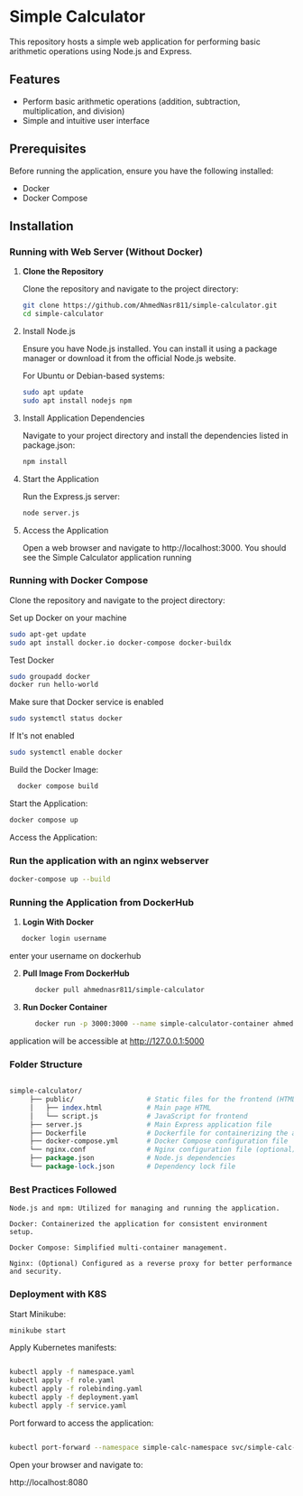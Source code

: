 # Simple Calculator

This repository hosts a simple web application for performing basic arithmetic operations using Node.js and Express.

## Features

- Perform basic arithmetic operations (addition, subtraction, multiplication, and division)
- Simple and intuitive user interface

## Prerequisites

Before running the application, ensure you have the following installed:

- Docker
- Docker Compose

## Installation

### Running with Web Server (Without Docker)

1. **Clone the Repository**

   Clone the repository and navigate to the project directory:

   ```bash
   git clone https://github.com/AhmedNasr811/simple-calculator.git
   cd simple-calculator
   ```
2. Install Node.js

   Ensure you have Node.js installed. You can install it using a package manager
   or download it from the official Node.js website.

   For Ubuntu or Debian-based systems:
   ```bash
   sudo apt update
   sudo apt install nodejs npm
   ```

3. Install Application Dependencies

   Navigate to your project directory and install the dependencies listed in package.json:

   ```bash
   npm install
   ```

4. Start the Application

   Run the Express.js server:
   
   ```bash
   node server.js
   ```

5. Access the Application

   Open a web browser and navigate to http://localhost:3000. 
   You should see the Simple Calculator application running

### Running with Docker Compose


Clone the repository and navigate to the project directory:
    
Set up Docker on your machine
      
   ```bash
   sudo apt-get update
   sudo apt install docker.io docker-compose docker-buildx
   ```

Test Docker 
   
   ```bash
   sudo groupadd docker
   docker run hello-world
   ```

Make sure that Docker service is enabled 

   ```bash
   sudo systemctl status docker
   ```

If It's not enabled
   ```bash
   sudo systemctl enable docker
   ```

Build the Docker Image:

 ```bash
   docker compose build
 ```

Start the Application:

```bash
docker compose up
```
Access the Application:
### Run the application with an nginx webserver 
   ```bash
   docker-compose up --build
   ```

### Running the Application from DockerHub

 1. **Login With Docker**

   ````bash
      docker login username
   ````

  enter your username on dockerhub
   
2. **Pull Image From DockerHub**
    
   ````bash
      docker pull ahmednasr811/simple-calculator

   ````
   
3. **Run Docker Container**
   ````bash
      docker run -p 3000:3000 --name simple-calculator-container ahmednasr811/simple-calculator
   ````
  
application will be accessible at http://127.0.0.1:5000

### Folder Structure
```perl

simple-calculator/
     ├── public/                  # Static files for the frontend (HTML, JS, CSS)
     │   ├── index.html           # Main page HTML
     │   └── script.js            # JavaScript for frontend
     ├── server.js                # Main Express application file
     ├── Dockerfile               # Dockerfile for containerizing the app
     ├── docker-compose.yml       # Docker Compose configuration file
     └── nginx.conf               # Nginx configuration file (optional)
     ├── package.json             # Node.js dependencies
     └── package-lock.json        # Dependency lock file
```

### Best Practices Followed

    Node.js and npm: Utilized for managing and running the application.
    
    Docker: Containerized the application for consistent environment setup.
    
    Docker Compose: Simplified multi-container management.
    
    Nginx: (Optional) Configured as a reverse proxy for better performance and security.


   ### Deployment with K8S 

Start Minikube:

````bash
minikube start

````

Apply Kubernetes manifests:

````bash

kubectl apply -f namespace.yaml
kubectl apply -f role.yaml
kubectl apply -f rolebinding.yaml
kubectl apply -f deployment.yaml
kubectl apply -f service.yaml

````

Port forward to access the application:

````bash

kubectl port-forward --namespace simple-calc-namespace svc/simple-calc-service 8080:80

````

Open your browser and navigate to:

http://localhost:8080
